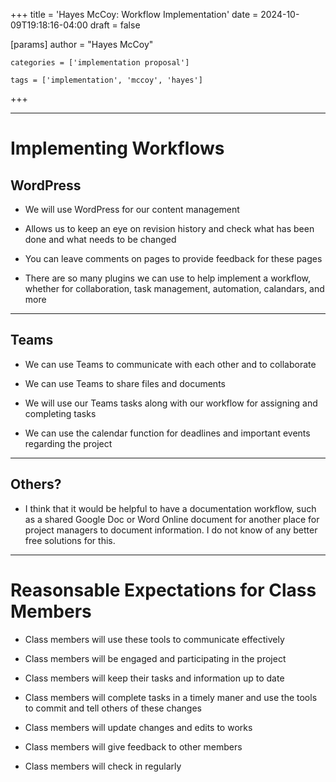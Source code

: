 +++
title = 'Hayes McCoy: Workflow Implementation'
date = 2024-10-09T19:18:16-04:00
draft = false


[params]
	author = "Hayes McCoy"
	
	categories = ['implementation proposal']

	tags = ['implementation', 'mccoy', 'hayes']

+++

---

# Implementing Workflows

## WordPress

- We will use WordPress for our content management

- Allows us to keep an eye on revision history and check what has been done and what needs
to be changed

- You can leave comments on pages to provide feedback for these pages

- There are so many plugins we can use to help implement a workflow, whether for collaboration, task management, automation, calandars, and 
more

---

## Teams

- We can use Teams to communicate with each other and to collaborate

- We can use Teams to share files and documents

- We will use our Teams tasks along with our workflow for assigning and completing tasks

- We can use the calendar function for deadlines and important events regarding the project

---

## Others?

- I think that it would be helpful to have a documentation workflow, such as a shared Google Doc or Word Online document for another place for project managers
to document information. I do not know of any better free solutions for this. 

---

# Reasonsable Expectations for Class Members

- Class members will use these tools to communicate effectively

- Class members will be engaged and participating in the project

- Class members will keep their tasks and information up to date

- Class members will complete tasks in a timely maner and use the tools to commit
and tell others of these changes

- Class members will update changes and edits to works

- Class members will give feedback to other members

- Class members will check in regularly